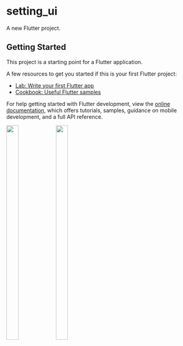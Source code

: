 # setting_ui

A new Flutter project.

## Getting Started

This project is a starting point for a Flutter application.

A few resources to get you started if this is your first Flutter project:

- [Lab: Write your first Flutter app](https://docs.flutter.dev/get-started/codelab)
- [Cookbook: Useful Flutter samples](https://docs.flutter.dev/cookbook)

For help getting started with Flutter development, view the
[online documentation](https://docs.flutter.dev/), which offers tutorials,
samples, guidance on mobile development, and a full API reference.
<p float="center">

 <img src="https://user-images.githubusercontent.com/121712563/231660550-ce0f7a47-e3b6-46a0-8a23-ca84a0be7138.png" width=25% height=38%>
 <img src="https://user-images.githubusercontent.com/121712563/231660691-b96abce9-44fd-4aec-a814-b8cc1342f85c.png" width=25% height=38%>
 
</p>




